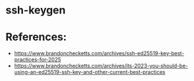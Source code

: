 # ssh-keygen

# References:
- https://www.brandonchecketts.com/archives/ssh-ed25519-key-best-practices-for-2025
- https://www.brandonchecketts.com/archives/its-2023-you-should-be-using-an-ed25519-ssh-key-and-other-current-best-practices
